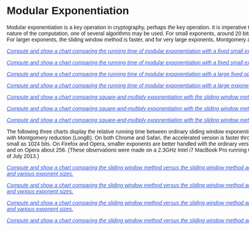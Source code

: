 <html>
<head>
<script src="../lib/BigInt.js"></script>

<script src="../lib/jsbn/jsbn.js"></script>
<script src="../lib/jsbn/jsbn2.js"></script>
<script src="../lib/jsbn/prng4.js"></script>
<script src="../lib/jsbn/rng.js"></script>

<script src="../browser.js"></script>
<script src="../math/functions-14-bit.js"></script>
<script src="../math/functions-15-bit.js"></script>
<script src="../math/functions-26-bit.js"></script>
<script src="../math/functions-28-bit.js"></script>
<script src="../math/functions-29-bit.js"></script>
<script src="../math/functions-30-bit.js"></script>
<script src="../math/long.js"></script>


<script src="../lib/jquery-1.8.2.min.js"></script>
<script src="../lib/highcharts.js"></script>

<script src="charts.js"></script>
<script src="modular-exponentiation.js"></script>

<style type="text/css">
body {
  font-family: "Lucida Grande", "Lucida Sans Unicode", Verdana, Arial, Helvetica, sans-serif;
}

h1, p {
  margin-left: 100px;
  width: 1024px;
}

pre {
  margin-left: 155px;
}

.chart {
  margin-left: 210px;
  width: 805px;
  height: 500px;
  border: 1px solid gray;
  display: none;
}

.spinner {
  position: relative;
  left: 369px;
  top: 217px;
}

div.codehilite pre span.c1 {
  color: blue;
}

.consistency_failure {
  border: 2px solid red;
}

.link {
  color: #3050e0;
  cursor: hand;
  text-decoration: underline;
  font-style: italic;
}

p .margin_centered {
  align: center;
}

.consistency_error {
  font-weight: bold;
  display: none;
}

</style>
</head>
<body> 

Modular Exponentiation
======================

Modular exponentiation is a key operation in cryptography, perhaps _the_ key operation.  It is
imperative that this operation be as fast as possible.  Depending on the nature of the
computation, one of several algorithms may be used.  For small exponents, around 20 bits or less,
a very simply square-and-multiply approach is best.  For larger exponents, the sliding window
method is faster, and for very large exponents, Montgomery and Barrett reductions are more
efficient.

<p>
  <div id="fixed_exponent_chart">
    <p>
      <span class="link">
	Compute and show a chart comparing the running time of modular exponentiation with a fixed
	small exponent by jsbn and Long.
      </span>
      <span class="consistency_error">
	Computation halted: inconsistent results in comparison.  View console for details.
      </span>
    </p>
    <div class="chart">
    </div>
  </div>
</p>

<p>
  <div id="fixed_exponent_digit_width_chart">
    <p>
      <span class="link">
	Compute and show a chart comparing the running time of modular exponentiation with a fixed
	small exponent by Longs with various digit sizes.
      </span>
      <span class="consistency_error">
	Computation halted: inconsistent results in comparison.  View console for details.
      </span>
    </p>
    <div class="chart">
    </div>
  </div>
</p>


<p>
  <div id="large_exponent_chart">
    <p>
      <span class="link">
	Compute and show a chart comparing the running time of modular exponentiation with a large
	fixed odd base by BigInt, jsbn, and Long.
      </span>
      <span class="consistency_error">
	Computation halted: inconsistent results in comparison.  View console for details.
      </span>
    </p>
    <div class="chart">
    </div>
  </div>
</p>



<p>
  <div id="large_exponent_digit_width_chart">
    <p>
      <span class="link">
	Compute and show a chart comparing the running time of modular exponentiation with a large
	exponent by Longs with various digit sizes.
      </span>
      <span class="consistency_error">
	Computation halted: inconsistent results in comparison.  View console for details.
      </span>
    </p>
    <div class="chart">
    </div>
  </div>
</p>


<p>
  <div id="simple_v_sliding_chart_1024">
    <p>
      <span class="link">
	Compute and show a chart comparing square-and-multiply exponentiation with the sliding
	window method for 1024 bit operands and various exponent sizes.
      </span>
      <span class="consistency_error">
	Computation halted: inconsistent results in comparison.  View console for details.
      </span>
    </p>
    <div class="chart">
    </div>
  </div>
</p>

<p>
  <div id="simple_v_sliding_chart_2048">
    <p>
      <span class="link">
	Compute and show a chart comparing square-and-multiply exponentiation with the sliding
	window method for 2048 bit operands and various exponent sizes.
      </span>
      <span class="consistency_error">
	Computation halted: inconsistent results in comparison.  View console for details.
      </span>
    </p>
    <div class="chart">
    </div>
  </div>
</p>

<p>
  <div id="simple_v_sliding_chart_3072">
    <p>
      <span class="link">
	Compute and show a chart comparing square-and-multiply exponentiation with the sliding
	window method for 3072 bit operands and various exponent sizes.
      </span>
      <span class="consistency_error">
	Computation halted: inconsistent results in comparison.  View console for details.
      </span>
    </p>
    <div class="chart">
    </div>
  </div>
</p>

The following three charts display the relative running time between ordinary sliding window
exponentiation (LongA) and sliding window exponentiation accelerated with Montgomery reduction
(LongB).  On both Chrome and Safari, the accelerated version is faster throughout the range of
exponent sizes, even for operands as small as 1024 bits.  On Firefox and Opera, smaller exponents
are better handled with the ordinary version.  The crossover for Firefox is at about 512 bits of
exponent, and on Opera about 256. (These observations were made on a 2.3GHz Intel i7 MacBook Pro
running OS/X 10.8.4 and the latest versions of the major browsers, as of July 2013.)

<p>
  <div id="sliding_v_montgomery_chart_1024">
    <p>
      <span class="link">
	Compute and show a chart comparing the sliding window method versus the sliding window
	method accelerated with Montgomery reduction
	for 1024 bit operands and various exponent sizes.
      </span>
      <span class="consistency_error">
	Computation halted: inconsistent results in comparison.  View console for details.
      </span>
    </p>
    <div class="chart">
    </div>
  </div>
</p>

<p>
  <div id="sliding_v_montgomery_chart_2048">
    <p>
      <span class="link">
	Compute and show a chart comparing the sliding window method versus the sliding window
	method accelerated with Montgomery reduction
	for 2048 bit operands and various exponent sizes.
      </span>
      <span class="consistency_error">
	Computation halted: inconsistent results in comparison.  View console for details.
      </span>
    </p>
    <div class="chart">
    </div>
  </div>
</p>

<p>
  <div id="sliding_v_montgomery_chart_3072">
    <p>
      <span class="link">
	Compute and show a chart comparing the sliding window method versus the sliding window
	method accelerated with Montgomery reduction
	for 3072 bit operands and various exponent sizes.
      </span>
      <span class="consistency_error">
	Computation halted: inconsistent results in comparison.  View console for details.
      </span>
    </p>
    <div class="chart">
    </div>
  </div>
</p>

<p>
  <div id="sliding_v_montgomery_group_alt">
    <p>
      <span class="link">
	Compute and show a chart comparing the sliding window method versus the sliding window
	method accelerated with Montgomery reduction.
      </span>
      <span class="consistency_error">
	Computation halted: inconsistent results in comparison.  View console for details.
      </span>
    </p>
    <div class="chart">
    </div>
  </div>
</p>


</body>
</html>

<!--
Local Variables:
mode: html
end:
--->
